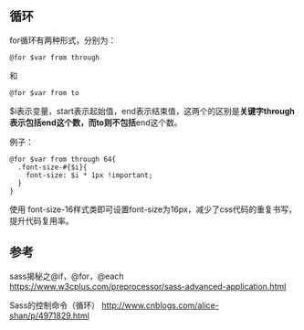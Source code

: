 ## 循环
for循环有两种形式，分别为：


```
@for $var from through 
```



和



```
@for $var from to
```



$i表示变量，start表示起始值，end表示结束值，这两个的区别是**关键字through表示包括end这个数，而to则不包括**end这个数。

例子：


```
@for $var from through 64{
  .font-size-#{$i}{
    font-size: $i * 1px !important;
  }
}
```

使用 font-size-16样式类即可设置font-size为16px，减少了css代码的重复书写，提升代码复用率。


## 参考
sass揭秘之@if，@for，@each
https://www.w3cplus.com/preprocessor/sass-advanced-application.html

Sass的控制命令（循环）
http://www.cnblogs.com/alice-shan/p/4971829.html
